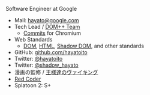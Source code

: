 <!--
page: true
title: Hayato Ito
template: index
-->

Software Engineer at Google

- Mail: <hayato@google.com>
- Tech Lead / [DOM++ Team](https://www.chromium.org/teams/dom-team)
  - [Commits](https://chromium-review.googlesource.com/q/owner:hayato%2540chromium.org)
    for Chromium
- Web Standards
  - [DOM](https://github.com/whatwg/dom/),
    [HTML](https://github.com/whatwg/html/),
    [Shadow DOM](https://w3c.github.io/webcomponents/spec/shadow/), and other
    standards
- GitHub: [github.com/hayatoito](http://github.com/hayatoito)
- Twitter: [@hayatoito](http://twitter.com/hayatoito)
- Twitter: [@shadow_hayato](http://twitter.com/shadow_hayato)
- 漫画の監修 /
  [王様達のヴァイキング](https://csbs.shogakukan.co.jp/book?book_group_id=7000)
- [Red Coder](https://www.topcoder.com/members/gentoo/)
- Splatoon 2: S+
